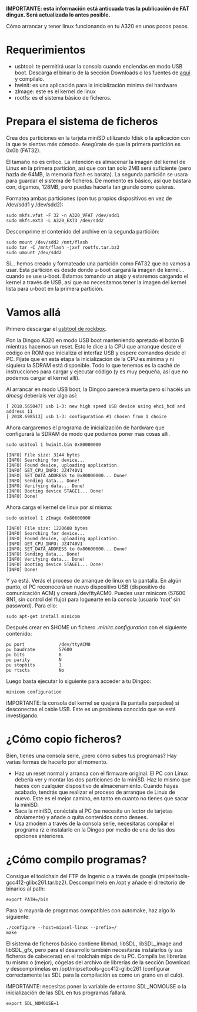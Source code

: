 **IMPORTANTE: esta información está anticuada tras la publicación de FAT dingux. Será actualizada lo antes posible.**

Cómo arrancar y tener linux funcionando en tu A320 en unos pocos pasos.

# Requerimientos #

  * usbtool: te permitirá usar la consola cuando enciendas en modo USB boot. Descarga el binario de la sección Downloads o los fuentes de [aquí](http://jz-hacking.googlecode.com/files/jz_tools_20090224.tar.bz2) y compílalo.
  * hwinit: es una aplicación para la inicialización mínima del hardware
  * zImage: este es el kernel de linux
  * rootfs: es el sistema básico de ficheros.

# Prepara el sistema de ficheros #

Crea dos particiones en la tarjeta miniSD utilizando fdisk o la aplicación con la que te sientas más cómodo. Asegúrate de que la primera partición es 0x0b (FAT32).

El tamaño no es crítico. La intención es almacenar la imagen del kernel de Linux en la primera partición, así que con tan solo 2MB será suficiente (pero hazla de 64MB, la memoria flash es barata). La segunda partición se usara para guardar el sistema de ficheros. De momento es básico, así que bastara con, digamos, 128MB, pero puedes hacerla tan grande como quieras.

Formatea ambas particiones (pon tus propios dispositivos en vez de /dev/sdd1 y /dev/sdd2):

```
sudo mkfs.vfat -F 32 -n A320_VFAT /dev/sdd1
sudo mkfs.ext3 -L A320_EXT3 /dev/sdd2
```

Descomprime el contenido del archive en la segunda partición:

```
sudo mount /dev/sdd2 /mnt/flash
sudo tar -C /mnt/flash -jxvf rootfs.tar.bz2
sudo umount /dev/sdd2
```

Sí… hemos creado y formateado una partición como FAT32 que no vamos a usar. Esta partición es desde donde u-boot cargará la imagen de kernel… cuando se use u-boot. Estamos tomando un atajo y estaremos cargando el kernel a través de USB, así que no necesitamos tener la imagen del kernel lista para u-boot en la primera partición.

# Vamos allá #

Primero descargar el [usbtool de rockbox](http://www.rockbox.org/twiki/bin/viewfile/Main/OndaVX747?rev=2;filename=usbtool).

Pon la Dingoo A320 en modo USB boot manteniendo apretado el botón B mientras hacemos un reset. Esto le dice a la CPU que arranque desde el código en ROM que inicializa el interfaz USB y espere comandos desde el PC. Fíjate que en esta etapa la inicialización de la CPU es mínima y ni siquiera la SDRAM está disponible. Todo lo que tenemos es la caché de instrucciones para cargar y ejecutar código (y es muy pequeña, así que no podemos cargar el kernel allí).


Al arrancar en modo USB boot, la Dingoo parecerá muerta pero si hacéis un _dmesg_ deberíais ver algo así:

```
[ 2018.565047] usb 1-3: new high speed USB device using ehci_hcd and address 11
[ 2018.698513] usb 1-3: configuration #1 chosen from 1 choice
```

Ahora cargaremos el programa de inicialización de hardware que configurará la SDRAM de modo que podamos poner mas cosas allí.

```
sudo usbtool 1 hwinit.bin 0x80000000

[INFO] File size: 3144 bytes
[INFO] Searching for device...
[INFO] Found device, uploading application.
[INFO] GET_CPU_INFO: JZ4740V1
[INFO] SET_DATA_ADDRESS to 0x80000000... Done!
[INFO] Sending data... Done!
[INFO] Verifying data... Done!
[INFO] Booting device STAGE1... Done!
[INFO] Done!
```

Ahora carga el kernel de linux por sí misma:

```
sudo usbtool 1 zImage 0x80600000

[INFO] File size: 1220608 bytes
[INFO] Searching for device...
[INFO] Found device, uploading application.
[INFO] GET_CPU_INFO: JZ4740V1
[INFO] SET_DATA_ADDRESS to 0x80600000... Done!
[INFO] Sending data... Done!
[INFO] Verifying data... Done!
[INFO] Booting device STAGE1... Done!
[INFO] Done!
```

Y ya está. Verás el proceso de arranque de linux en la pantalla. En algún punto, el PC reconocerá un nuevo dispositivo USB (dispositivo de comunicación ACM) y creará /dev/ttyACM0. Puedes usar minicom (57600 8N1, sin control del flujo) para loguearte en la consola (usuario ‘root’ sin password). Para ello:

```
sudo apt-get install minicom
```

Después crear en $HOME un fichero _.minirc.configuration_ con el siguiente contenido:

```
pu port             /dev/ttyACM0
pu baudrate         57600
pu bits             8
pu parity           N
pu stopbits         1
pu rtscts           No
```

Luego basta ejecutar lo siguiente para acceder a tu Dingoo:

```
minicom configuration
```

IMPORTANTE: la consola del kernel se quejará (la pantalla parpadea) si desconectas el cable USB. Este es un problema conocido que se está investigando.

# ¿Cómo copio ficheros? #

Bien, tienes una consola serie, ¿pero cómo subes tus programas? Hay varias formas de hacerlo por el momento.

  * Haz un reset normal y arranca con el firmware original. El PC con Linux debería ver y montar las dos particiones de la miniSD. Haz lo mismo que haces con cualquier dispositivo de almacenamiento. Cuando hayas acabado, tendrás que realizar el proceso de arranque de Linux de nuevo. Este es el mejor camino, en tanto en cuanto no tienes que sacar la miniSD.
  * Saca la miniSD, conéctala al PC (se necesita un lector de tarjetas obviamente) y añade o quita contenidos como desees.
  * Usa zmodem a través de la consola serie, necesitaras compilar el programa rz e instalarlo en la Dingoo por medio de una de las dos opciones anteriores.

# ¿Cómo compilo programas? #

Consigue el toolchain del FTP de Ingenic o a través de google (mipseltools-gcc412-glibc261.tar.bz2). Descomprímelo en /opt y añade el directorio de binarios al path:

```
export PATH=/bin
```

Para la mayoría de programas compatibles con automake, haz algo lo siguiente:

```
./configure --host=mipsel-linux --prefix=/
make
```

El sistema de ficheros básico contiene libmad, libSDL, libSDL\_image and libSDL\_gfx, pero para el desarrollo también necesitarás instalarlos (y sus ficheros de cabeceras) en el toolchain mips de tu PC. Compila las librerías tu mismo o (mejor), cógelas del archivo de librerías de la sección Download y descomprímelas en /opt/mipseltools-gcc412-glibc261 (configurar correctamente las SDL para la compilación es como un grano en el culo).

IMPORTANTE: necesitas poner la variable de entorno SDL\_NOMOUSE o la inicialización de las SDL en tus programas fallará.

```
export SDL_NOMOUSE=1
```